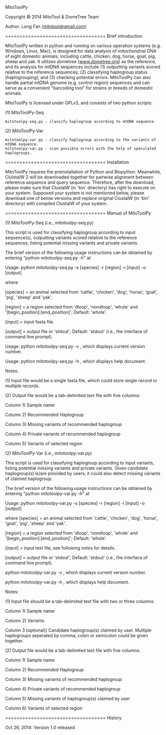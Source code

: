 MitoToolPy

Copyright © 2014 MitoTool & DomeTree Team 

Author: Long Fan (mitotool@gmail.com)


===================================
Brief introduction

MitoToolPy written in python and running on various operation systems (e.g. Windows, Linux, Mac), is designed for data analysis of mitochondrial DNA of eight domestic animals, including cattle, chicken, dog, horse, goat, pig, sheep and yak. It utilizes dometree (www.dometree.org) as the reference, and its analysis for mtDNA sequences include (1) outputting variants scored relative to the reference sequences; (2) classifying haplogroup status (haplogrouping); and (3) checking potential errors. MitoToolPy can also handle partial mtDNA genome (e.g. control region) sequences and can serve as a convenient "barcoding tool" for strains or breeds of domestic animals.

MitoToolPy is licensed under GPLv3, and consists of two python scripts:

(1) MitoToolPy-Seq

    mitotoolpy-seq.py - classify haplogroup according to mtDNA sequence.

(2) MitoToolPy-Var

    mitotoolpy-var.py - classify haplogroup according to the variants of mtDNA sequence.
    mitotoolpy-var.py - scan possible errors with the help of speculated haplogroups.


===================================
Installation

MitoToolPy requires the preinstallation of Python and Biopython. Meanwhile, ClulstalW 2 will be downloaded together for pairwise alignment between reference sequence and query sequence. Therefore, after the download, please make sure that ClustalW (in 'bin' directory) has right to execute on your system. Supposed your system is not mentioned below, please download one of below versions and replace original ClustalW (in 'bin' directory) with compiled ClustalW of your system.


===================================
Manual of MitoToolPy

(1) MitoToolPy-Seq (i.e., mitotoolpy-seq.py)

This script is used for classifying haplogroup according to input sequence(s), outputting variants scored relative to the reference sequences, listing potential missing variants and private variants.

The brief version of the following usage instructions can be obtained by entering "python mitotoolpy-seq.py -h" at

Usage: python mitotoolpy-seq.py -s [species] -r [region] -i [input] -o [output]

where

[species] = an animal selected from 'cattle', 'chicken', 'dog', 'horse', 'goat', 'pig', 'sheep' and 'yak'.

[region] = a region selected from 'dloop', 'nondloop', 'whole' and '[begin_position]:[end_position]'; Default: 'whole'.

[input] = input fasta file.

[output] = output file or 'stdout'; Default: 'stdout' (i.e., the interface of command line prompt).

Usage: python mitotoolpy-seq.py -v , which displays current version number.

Usage: python mitotoolpy-seq.py -h , which displays help document.

Notes:

(1) Input file would be a single fasta file, which could store single record or multiple records.

(2) Output file would be a tab-delimited text file with five columns:

Column 1)  Sample name

Column 2)  Recommended Haplogroup

Column 3)  Missing variants of recommended haplogroup

Column 4)  Private variants of recommended haplogroup

Column 5)  Variants of selected region                   


(2) MitoToolPy-Var (i.e., mitotoolpy-var.py)

This script is used for classifying haplogroup according to input variants, listing potential missing variants and private variants. Given candidate haplogroup(s) is/are provided by users, it could also detect missing variants of claimed haplogroup.

The brief version of the following usage instructions can be obtained by entering "python mitotoolpy-var.py -h" at

Usage: python mitotoolpy-var.py -s [species] -r [region] -i [input] -o [output]

where
[species] = an animal selected from 'cattle', 'chicken', 'dog', 'horse', 'goat', 'pig', 'sheep' and 'yak'.

[region] = a region selected from 'dloop', 'nondloop', 'whole' and '[begin_position]:[end_position]'; Default: 'whole'.

[input] = input text file, see following notes for details.

[output] = output file or 'stdout'; Default: 'stdout' (i.e., the interface of command line prompt).

python mitotoolpy-var.py -v , which displays current version number.

python mitotoolpy-var.py -h , which displays help document.

Notes:

(1) Input file should be a tab-delimited text file with two or three columns:

Column 1)  Sample name

Column 2)  Variants

Column 3 (optional))  Candidate haplogroup(s) claimed by user. Multiple haplogroups seperated by comma, colon or semicolon could be given together.

(2) Output file would be a tab-delimited text file with five columns:

Column 1)  Sample name

Column 2)  Recommended Haplogroup

Column 3)  Missing variants of recommended haplogroup

Column 4)  Private variants of recommended haplogroup

Column 5)  Missing variants of haplogroup(s) claimed by user

Column 6)  Variants of selected region                   


===================================
History

Oct 26, 2014: Version 1.0 released

